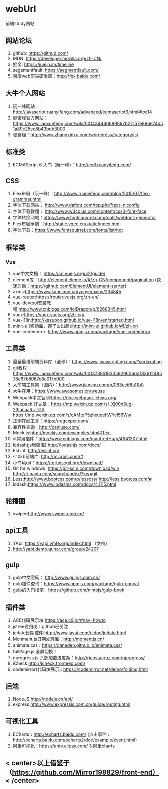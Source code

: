 # webUrl
前端study网站
## 网站论坛
1. github: https://github.com/
2. MDN: https://developer.mozilla.org/zh-CN/
3. 掘金: https://juejin.im/timeline
4. segementfault: https://segmentfault.com/
5. 百度web前端研发部：http://fex.baidu.com/
## 大牛个人网站
1. 阮一峰网站：http://javascript.ruanyifeng.com/advanced/ecmascript6.html#toc14
2. 廖雪峰官方网站：https://www.liaoxuefeng.com/wiki/001434446689867b27157e896e74d51a89c25cc8b43bdb3000
3. 张鑫旭：http://www.zhangxinxu.com/wordpress/category/js/
## 标准类
1. ECMAScript 6 入门（阮一峰）：http://es6.ruanyifeng.com/
## CSS
1. Flex布局（阮一峰）：http://www.ruanyifeng.com/blog/2015/07/flex-grammar.html
2. 字体下载网站： http://www.dafont.com/top.php?text=nlconfig
3. 字体下载教程： http://www.w3cplus.com/content/css3-font-face
4. 字体转换网站：https://www.fontsquirrel.com/tools/webfont-generator
5. Flex布局示例：http://static.vgee.cn/static/index.html
6. 字体下载：https://www.fontsquirrel.com/fonts/list/hot
## 框架类
### Vue
1. vue中文文档： https://cn.vuejs.org/v2/guide/
2. element库：http://element.eleme.io/#/zh-CN/component/pagination (快速启动：https://github.com/ElementUI/element-starter)
3. axios:https://www.kancloud.cn/yunye/axios/234845
4. vue-router:https://router.vuejs.org/zh-cn/
5. vue-devtool安装教程:http://www.cnblogs.com/lolDragon/p/6268345.html
6. vuex:https://vuex.vuejs.org/zh-cn/
7. vue-i18n:http://kazupon.github.io/vue-i18n/en/started.html
8. minit-ui(移动库，饿了么出品):http://mint-ui.github.io/#!/zh-cn
9. vue-codemirror: https://www.npmjs.com/package/vue-codemirror
## 工具类
1. 最全最准前端资料库（全球）：https://www.javascripting.com/?sort=rating
2. git教程： https://www.liaoxuefeng.com/wiki/0013739516305929606dd18361248578c67b8067c8c017b000
3. 大前端工具集（国内）：http://www.jianshu.com/p/083cc66a11b0
4. 大牛在用：https://www.awesomes.cn/weuse
5. Webpack中文官网:https://doc.webpack-china.org/
6. Webpack 好文章：https://mp.weixin.qq.com/s/_Xj00nSug-23IucaJRUTGA https://mp.weixin.qq.com/s/cAMtoP5zhxuqehWYcI56Ww
7. 正则在线工具：https://regexper.com/
8. 兼容性查询：http://caniuse.com/
9. Mock.js:http://mockjs.com/examples.html#Text
10. st常用插件：http://www.cnblogs.com/manfredHu/p/4941307.html
11. lodash(js增强库):http://lodashjs.com/docs/
12. EsLint: http://eslint.cn/
13. <10kb前端库: http://microjs.com/#
14. 小乌龟git：https://tortoisegit.org/download/
15. Git for windows: https://git-scm.com/download/win http://rj.baidu.com/search/index/?kw=git
16. Less:http://www.bootcss.com/p/lesscss/ http://less.bootcss.com/#
17. lodash:https://www.lodashjs.com/docs/4.17.5.html
## 轮播图
1. swiper:http://www.swiper.com.cn/
## api工具
1. YApi: https://yapi.ymfe.org/index.html （文档）
2. http://yapi.demo.qunar.com/group/24207
## gulp
1. gulp中文官网： http://www.gulpjs.com.cn/
2. gulp插件查询：https://www.npmjs.com/package/gulp-concat
3. gulp的入门指南：https://github.com/nimojs/gulp-book

## 插件类
1. ACE代码展示块:https://ace.c9.io/#nav=howto
2. jstree递归树：github已关注
3. jedate日期控件:http://www.jayui.com/uidoc/jedate.html
4. Monment.js日期处理库：http://momentjs.cn/
5. animate.css：https://daneden.github.io/animate.css/
6. fullPage.js 全屏切换：
7. nprogress.js 头部加载进度条：http://ricostacruz.com/nprogress/
8. iCheck:http://icheck.fronteed.com/
9. codemirror(代码块展示): https://codemirror.net/demo/folding.html
## 后端
1. NodeJS:http://nodejs.cn/api/
2. express:http://www.expressjs.com.cn/guide/routing.html
## 可视化工具
1. ECharts：http://echarts.baidu.com/   (点击事件：http://echarts.baidu.com/echarts2/doc/example/event.html)
2. 阿里可视化：https://antv.alipay.com/
3.阿里charts
## < center>以上借鉴于（https://github.com/Mirror198829/front-end）< /center>
